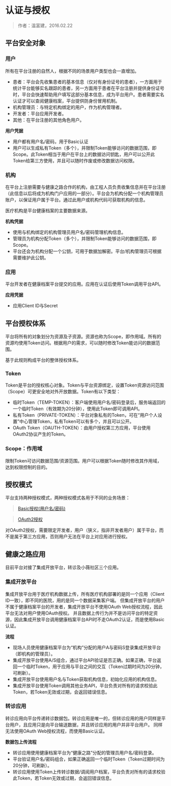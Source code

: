 认证与授权
====================

> 作者：温富建，2016.02.22

平台安全对象
---------------------

### 用户

所有在平台注册的自然人，根据不同的场景用户类型也会一直增加。

- 患者：平台会先收集患者的基本信息（仅对有身份证号的患者），一方面用于统计平台能够实名跟踪的患者，另一方面用于患者在平台注册并提供身份证号时，平台会快速帮助用户填写这部分基本信息，成为平台用户。患者需要实名认证才可以查阅健康档案，平台提供防身份冒用机制。
- 机构管理员：与特定机构绑定的用户，作为机构管理者。
- 开发者：平台应用开发者。
- 其他：在平台注册的其他角色用户。

**用户凭据**
 
- 用户都有用户名/密码，用于Basic认证
- 用户可以生成私有Token（多个），并限制Token能够访问的数据范围，即Scope。此Token相当于用户在平台上的数据访问钥匙，用户可以公开此Token给第三方使用，并且可以随时作废或修改数据访问权限。
 
### 机构

在平台上注册需要与健康之路合作的机构，由工程人员负责收集信息并在平台注册（此信息以后将成为机构门户应用的一部分）。平台会为机构分配一个机构管理员账户，以保证用户属于平台。通过此用户或机构代码可获取机构的信息。

医疗机构是平台健康档案的主要数据来源。

**机构凭据**

- 使用与机构绑定的机构管理员用户名/密码管理机构信息。
- 管理员为机构分配Token（多个），并限制Token能够访问的数据范围，即Scope。
- 平台还会为机构分配一个公钥，可用于数据加解密。平台/机构管理员可根据需要维护此公钥。

### 应用

平台开发者在健康档案平台提交的应用。应用在认证后使用Token调用平台API。

**应用凭据**

- 应用Client ID与Secret

平台授权体系
---------------------

平台将所有的对象划分为资源及子资源。资源也称为Scope，即作用域。所有的资源均使用Token访问。根据用户的需求，可以随时修改Token能访问的数据范围。

基于此规则构成平台的整体授权体系。

### Token

Token是平台的授权核心对象。Token与平台资源绑定，设置Token资源访问范围（Scope）可更安全地对外开放数据。Token有以下类型：

- 临时Token（TEMP-TOKEN）：客户端使用用户名/密码登录后，服务端返回的一个临时Token（有效期为20分钟），使用此Token即可调用API。
- 私有Token（PRIVATE-TOKEN）：平台对象私有的Token，可在“用户个人设置”中心管理Token，私有Token可以有多个，并且可以公开。
- OAuth Token（OAUTH-TOKEN）：由用户授权第三方应用，平台使用OAuth2协议产生的Token。

### Scope：作用域

限制Token可访问数据范围/资源范围。用户可以根据Token随时修改其作用域，达到权限控制的目的。

授权模式
---------------------

平台支持两种授权模式，两种授权模式各用于不同的业务场景：

> [Basic授权(用户名/密码)](basic-auth.html)

> [OAuth2授权](oauth2-auth.html)

对OAuth2授权，需要限定开发者，用户（狭义，指非开发者用户）属于平台，而不是属于第三方应用，否则用户无法在平台上对应用进行授权。

健康之路应用
---------------------

目前平台对接了集成开放平台，转诊及小薇社区三个应用。

### 集成开放平台

集成开放平台用于医疗机构数据上传，所有医疗机构部署的是同一个应用（Client ID一致），即不同的医院，用的是同一个数据采集客户端。
但集成开放平台的用户不属于健康档案平台的开发者，集成开放平台不使用OAuth Web授权流程，因此平台无法对用户使用OAuth授权。
并且数据上传行为并不是访问平台的特定资源，因此集成开放平台调用健康档案平台API时不走OAuth2认证，而是使用Basic认证。

**流程**

- 现场人员使用健康档案平台为“机构”分配的用户A与密码S登录集成开放平台（即机构的管理员）。
- 集成开放平台使用A/S组合，通过平台API验证是否正确。如果正确，平台返回一个临时Token，用于应用与平台之间的交互（Token过期时间为20分钟，可刷新）。
- 集成开放平台使用用户名与Token获取机构信息，初始化应用的机构信息。
- 集成开放平台使用Token调用其他业务API，平台负责对所有的请求校验此Token，若Token无效或过期，会返回错误信息。

### 转诊应用

转诊应用向平台传递转诊数据包。转诊应用是唯一的，但转诊应用的用户同样是平台用户，且应用只是向平台输送数据，并且转诊应用的用户并非平台用户。
同样无法使用OAuth Web授权流程，而使用Basic认证。

**数据包上传流程**

- 转诊应用使用健康档案平台为“健康之路”分配的管理员用户名/密码登录。
- 平台验证用户名/密码组合，如果正确返回一个临时Token（Token过期时间为20分钟，可刷新）。
- 转诊应用使用Token上传转诊数据/调阅用户档案，平台负责对所有的请求校验此Token，若Token无效或过期，会返回错误信息。
